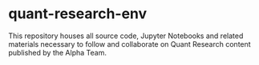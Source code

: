 # quant-research-env
This repository houses all source code, Jupyter Notebooks and related materials necessary to follow and collaborate on Quant Research content published by the Alpha Team.
